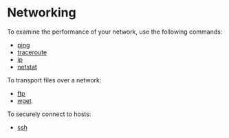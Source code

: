 # Networking

To examine the performance of your network, use the following commands:

- [ping](./ping.md)
- [traceroute](./traceroute.md)
- [ip](./ip.md)
- [netstat](./netstat.md)

To transport files over a network:

- [ftp](./ftp.md)
- [wget](./wget.md)

To securely connect to hosts:
- [ssh](../tools/ssh/README.md)
